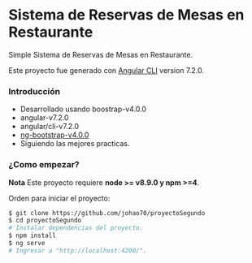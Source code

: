 # Sistema de Reservas de Mesas en Restaurante

Simple Sistema de Reservas de Mesas en Restaurante.

Este proyecto fue generado con [Angular CLI](https://github.com/angular/angular-cli) version 7.2.0.

### Introducción

*   Desarrollado usando boostrap-v4.0.0
*   angular-v7.2.0
*   angular/cli-v7.2.0
*   [ng-bootstrap-v4.0.0](https://github.com/ng-bootstrap/)
*   Siguiendo las mejores practicas.

### ¿Como empezar?

**Nota** Este proyecto requiere **node >= v8.9.0 y npm >=4**.

Orden para iniciar el proyecto:

```bash
$ git clone https://github.com/johao70/proyectoSegundo
$ cd proyectoSegundo
# Instalar dependencias del proyecto.
$ npm install
$ ng serve
# Ingresar a "http://localhost:4200/".
```